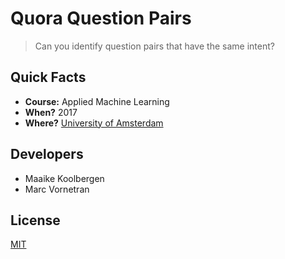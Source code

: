 # Quora Question Pairs
> Can you identify question pairs that have the same intent?

## Quick Facts
- **Course:** Applied Machine Learning
- **When?** 2017
- **Where?** [University of Amsterdam](http://www.uva.nl/home)

## Developers
- Maaike Koolbergen
- Marc Vornetran

## License
[MIT](https://github.com/marc1404/quora-question-pairs/blob/master/LICENSE)

